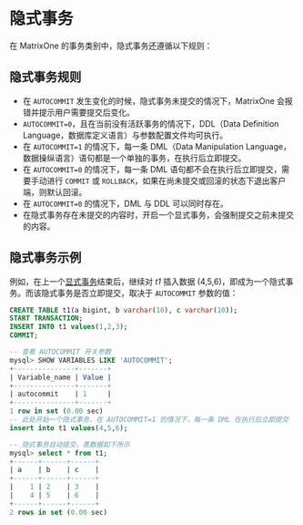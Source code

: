 # 隐式事务

在 MatrixOne 的事务类别中，隐式事务还遵循以下规则：

## 隐式事务规则

- 在 `AUTOCOMMIT` 发生变化的时候，隐式事务未提交的情况下，MatrixOne 会报错并提示用户需要提交后变化。
- `AUTOCOMMIT=0`，且在当前没有活跃事务的情况下，DDL（Data Definition Language，数据库定义语言）与参数配置文件均可执行。
- 在 `AUTOCOMMIT=1` 的情况下，每一条 DML（Data Manipulation Language，数据操纵语言）语句都是一个单独的事务，在执行后立即提交。
- 在 `AUTOCOMMIT=0` 的情况下，每一条 DML 语句都不会在执行后立即提交，需要手动进行 `COMMIT` 或 `ROLLBACK`，如果在尚未提交或回滚的状态下退出客户端，则默认回滚。
- 在 `AUTOCOMMIT=0` 的情况下，DML 与 DDL 可以同时存在。
- 在隐式事务存在未提交的内容时，开启一个显式事务，会强制提交之前未提交的内容。

## 隐式事务示例

例如，在上一个[显式事务](explicit-transaction.md)结束后，继续对 *t1* 插入数据 (4,5,6)，即成为一个隐式事务。而该隐式事务是否立即提交，取决于 `AUTOCOMMIT` 参数的值：

```sql
CREATE TABLE t1(a bigint, b varchar(10), c varchar(10));
START TRANSACTION;
INSERT INTO t1 values(1,2,3);
COMMIT;

-- 查看 AUTOCOMMIT 开关参数
mysql> SHOW VARIABLES LIKE 'AUTOCOMMIT';
+---------------+-------+
| Variable_name | Value |
+---------------+-------+
| autocommit    | 1     |
+---------------+-------+
1 row in set (0.00 sec)
-- 此处开始一个隐式事务，在 AUTOCOMMIT=1 的情况下，每一条 DML 在执行后立即提交
insert into t1 values(4,5,6);

-- 隐式事务自动提交，表数据如下所示
mysql> select * from t1;
+------+------+------+
| a    | b    | c    |
+------+------+------+
|    1 | 2    | 3    |
|    4 | 5    | 6    |
+------+------+------+
2 rows in set (0.00 sec)
```
